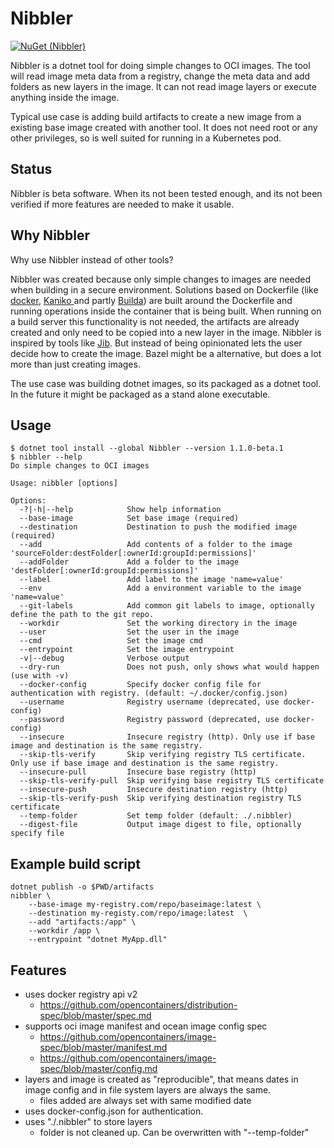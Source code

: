 # Nibbler

[![NuGet (Nibbler)](https://img.shields.io/nuget/v/Nibbler)](https://www.nuget.org/packages/Nibbler/)

Nibbler is a dotnet tool for doing simple changes to OCI images.
The tool will read image meta data from a registry, change the meta data and add folders as new layers in the image.
It can not read image layers or execute anything inside the image.

Typical use case is adding build artifacts to create a new image from a existing base image created with another tool.
It does not need root or any other privileges, so is well suited for running in a Kubernetes pod.

## Status

Nibbler is beta software. When its not been tested enough, and its not been verified if more features are needed to make it usable.

## Why Nibbler

Why use Nibbler instead of other tools?

Nibbler was created because only simple changes to images are needed when building in a secure environment. 
Solutions based on Dockerfile (like [docker](https://docs.docker.com/engine/reference/commandline/build/), [Kaniko  ](https://github.com/GoogleContainerTools/kaniko) and partly [Builda](https://github.com/containers/buildah)) are built around the Dockerfile and running operations inside the container that is being built.
When running on a build server this functionality is not needed, the artifacts are already created and only need to be copied into a new layer in the image.
Nibbler is inspired by tools like [Jib](https://github.com/GoogleContainerTools/jib). But instead of being opinionated lets the user decide how to create the image.
Bazel might be a alternative, but does a lot more than just creating images.

The use case was building dotnet images, so its packaged as a dotnet tool. In the future it might be packaged as a stand alone executable.

## Usage

```
$ dotnet tool install --global Nibbler --version 1.1.0-beta.1
$ nibbler --help
Do simple changes to OCI images

Usage: nibbler [options]

Options:
  -?|-h|--help            Show help information
  --base-image            Set base image (required)
  --destination           Destination to push the modified image (required)
  --add                   Add contents of a folder to the image 'sourceFolder:destFolder[:ownerId:groupId:permissions]'   
  --addFolder             Add a folder to the image 'destFolder[:ownerId:groupId:permissions]'
  --label                 Add label to the image 'name=value'
  --env                   Add a environment variable to the image 'name=value'
  --git-labels            Add common git labels to image, optionally define the path to the git repo.
  --workdir               Set the working directory in the image
  --user                  Set the user in the image
  --cmd                   Set the image cmd
  --entrypoint            Set the image entrypoint
  -v|--debug              Verbose output
  --dry-run               Does not push, only shows what would happen (use with -v)
  --docker-config         Specify docker config file for authentication with registry. (default: ~/.docker/config.json)   
  --username              Registry username (deprecated, use docker-config)
  --password              Registry password (deprecated, use docker-config)
  --insecure              Insecure registry (http). Only use if base image and destination is the same registry.          
  --skip-tls-verify       Skip verifying registry TLS certificate. Only use if base image and destination is the same registry.
  --insecure-pull         Insecure base registry (http)
  --skip-tls-verify-pull  Skip verifying base registry TLS certificate
  --insecure-push         Insecure destination registry (http)
  --skip-tls-verify-push  Skip verifying destination registry TLS certificate
  --temp-folder           Set temp folder (default: ./.nibbler)
  --digest-file           Output image digest to file, optionally specify file
```

## Example build script

```
dotnet publish -o $PWD/artifacts
nibbler \
	--base-image my-registry.com/repo/baseimage:latest \
	--destination my-registy.com/repo/image:latest  \
	--add "artifacts:/app" \
	--workdir /app \
	--entrypoint "dotnet MyApp.dll" 
```

## Features

- uses docker registry api v2
  - https://github.com/opencontainers/distribution-spec/blob/master/spec.md
- supports oci image manifest and ocean image config spec
  - https://github.com/opencontainers/image-spec/blob/master/manifest.md
  - https://github.com/opencontainers/image-spec/blob/master/config.md
- layers and image is created as "reproducible", that means dates in image config and in file system layers are always the same.
  - files added are always set with same modified date
- uses docker-config.json for authentication.
- uses "./.nibbler" to store layers
  - folder is not cleaned up. Can be overwritten with "--temp-folder"
  
